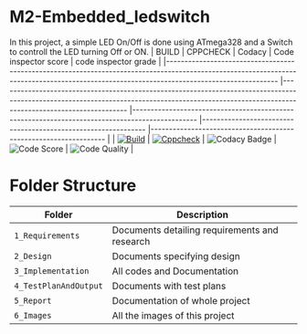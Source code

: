 # M2-Embedded_ledswitch
In this project, a simple LED On/Off is done using ATmega328 and a Switch to controll the LED turning Off or ON.
| BUILD                                                                                                                                                                                    	| CPPCHECK                                                                                                                                                                                      	| Codacy                                                                                        	| Code inspector score                                         	| code inspector grade                                            	|
|------------------------------------------------------------------------------------------------------------------------------------------------------------------------------------------	|-----------------------------------------------------------------------------------------------------------------------------------------------------------------------------------------------	|-----------------------------------------------------------------------------------------------	|--------------------------------------------------------------	|-----------------------------------------------------------------	|
| [![Build](https://github.com/Gulshan-J/M2-Embedded_ledswitch/actions/workflows/compile.yml/badge.svg)](https://github.com/Gulshan-J/M2-Embedded_ledswitch/actions/workflows/compile.yml) 	| [![Cppcheck](https://github.com/Gulshan-J/M2-Embedded_ledswitch/actions/workflows/cppcheck.yml/badge.svg)](https://github.com/Gulshan-J/M2-Embedded_ledswitch/actions/workflows/cppcheck.yml) 	| ![Codacy Badge](https://app.codacy.com/project/badge/Grade/ac36a3a3cacf4b009d29839183c3a89b) | ![Code Score](https://api.codiga.io/project/30175/score/svg) 	| ![Code Quality](https://api.codiga.io/project/30175/status/svg) 	|
# Folder Structure
| Folder | Description |
|---|---|
| `1_Requirements` | Documents detailing requirements and research |
| `2_Design` | Documents specifying design |
| `3_Implementation` | All codes and Documentation |
| `4_TestPlanAndOutput` | Documents with test plans |
| `5_Report` | Documentation of whole project |
| `6_Images` | All the images of this project |
